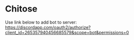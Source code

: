 # Chitose

Use link below to add bot to server: 
https://discordapp.com/oauth2/authorize?client_id=265357940456685579&scope=bot&permissions=0
